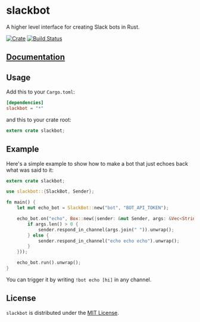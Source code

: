 # slackbot
A higher level interface for creating Slack bots in Rust.

[![Crate][crates-badge]][crates-href] [![Build Status][travis-badge]][travis-href]

## [Documentation](http://mthjones.com/slackbot/slackbot/index.html)

## Usage
Add this to your `Cargo.toml`:

```toml
[dependencies]
slackbot = "*"
```

and this to your crate root:

```rust
extern crate slackbot;
```

## Example
Here's a simple example to show how to make a bot that just echoes back what was said to it:

```rust
extern crate slackbot;

use slackbot::{SlackBot, Sender};

fn main() {
    let mut echo_bot = SlackBot::new("bot", "BOT_API_TOKEN");

    echo_bot.on("echo", Box::new(|sender: &mut Sender, args: &Vec<String>| {
        if args.len() > 0 {
            sender.respond_in_channel(args.join(" ")).unwrap();
        } else {
            sender.respond_in_channel("echo echo echo").unwrap();
        }
    }));

    echo_bot.run().unwrap();
}
```

You can trigger it by writing `!bot echo [hi]` in any channel.

## License
`slackbot` is distributed under the [MIT License](./LICENSE).

[crates-badge]: https://img.shields.io/crates/v/slackbot.svg
[crates-href]: https://crates.io/crates/slackbot
[travis-badge]: https://travis-ci.org/mthjones/slackbot.svg?branch=master
[travis-href]: https://travis-ci.org/mthjones/slackbot

